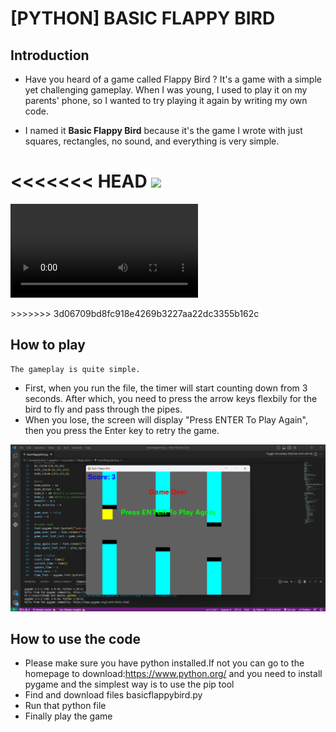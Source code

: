 # [PYTHON] BASIC FLAPPY BIRD

## Introduction
* Have you heard of a game called Flappy Bird ? It's a game with a simple yet challenging gameplay. When I was young, I used to play it on my parents' phone, so I wanted to try playing it again by writing my own code.

* I named it **Basic Flappy Bird** because it's the game I wrote with just squares, rectangles, no sound, and everything is very simple.

<<<<<<< HEAD
<image src="assets/basicflappybird.gif">
=======
<p>
    <video src="assets/basicflappybird.mp4" controls >
</p>
>>>>>>> 3d06709bd8fc918e4269b3227aa22dc3355b162c

## How to play
    The gameplay is quite simple.
* First, when you run the file, the timer will start counting down from 3 seconds. After which, you need to press the arrow keys flexbily for the bird to fly and pass through the pipes.
* When you lose, the screen will display "Press ENTER To Play Again", then you press the Enter key to retry the game.
<p>
<img src="assets/pic.png">
</p>

## How to use the code
* Please make sure you have python installed.If not you can go to the homepage to download:https://www.python.org/ and you need to install pygame and the simplest way is to use the pip tool
* Find and download files basicflappybird.py
* Run that python file
* Finally play the game
